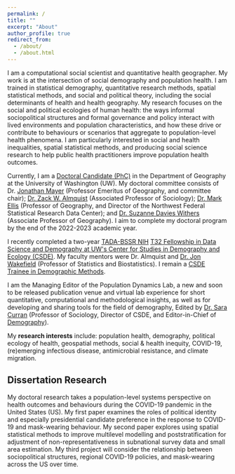 ```yaml
---
permalink: /
title: ""
excerpt: "About"
author_profile: true
redirect_from: 
  - /about/
  - /about.html
---
```


I am a computational social scientist and quantitative health geographer. My work is at the intersection of social demography and population health. I am trained in statistical demography, quantitative research methods, spatial statistical methods, and social and political theory, including the social determinants of health and health geography. My research focuses on the social and political ecologies of human health: the ways informal sociopolitical structures and formal governance and policy interact with lived environments and population characteristics, and how these drive or contribute to behaviours or scenarios that aggregate to population-level health phenomena. I am particularly interested in social and health inequalities, spatial statistical methods, and producing social science research to help public health practitioners improve population health outcomes.


Currently, I am a [Doctoral Candidate (PhC)](https://geography.washington.edu/people/aja-sutton) in the Department of Geography at the University of Washington (UW). My doctoral committee consists of Dr. [Jonathan Mayer](https://geography.washington.edu/people/jonathan-mayer) (Professor Emeritus of Geography, and committee chair); [Dr. Zack W. Almquist](http://depts.washington.edu/zalmquist/) (Associated Professor of Sociology); [Dr. Mark Ellis](http://faculty.washington.edu/ellism/) (Professor of Geography, and Director of the Northwest Federal Statistical Research Data Center); and [Dr. Suzanne Davies Withers](https://sites.uw.edu/swithers/) (Associate Professor of Geography). I aim to complete my doctoral program by the end of the 2022-2023 academic year.


I recently completed a two-year [TADA-BSSR NIH](https://obssr.od.nih.gov/news-and-events/news/director-voice/obssr-launches-training-advanced-data-and-analytics-behavioral) [T32 Fellowship in Data Science and Demography at UW's Center for Studies in Demography and Ecology (CSDE)](https://csde.washington.edu/training/fellowship-funding/data-science-demography-population-health-training/). My faculty mentors were Dr. Almquist and [Dr. Jon Wakefield](http://faculty.washington.edu/jonno/) (Professor of Statistics and Biostatistics). I remain a [CSDE Trainee in Demographic Methods](https://csde.washington.edu/training/demographic-certificate/).


I am the Managing Editor of the Population Dynamics Lab, a new and soon to be released publication venue and virtual lab experience for short quantitative, computational and methodological insights, as well as for developing and sharing tools for the field of demography, Edited by [Dr. Sara Curran](https://sites.uw.edu/scurran/) (Professor of Sociology, Director of CSDE, and Editor-in-Chief of [Demography](https://read.dukeupress.edu/demography)).



My **research interests** include: population health, demography, political ecology of health, geospatial methods, social & health inequity, COVID-19, (re)emerging infectious disease, antimicrobial resistance, and climate migration.


## Dissertation Research

 My doctoral research takes a population-level systems perspective on health outcomes and behaviours during the COVID-19 pandemic in the United States (US). My first paper examines the roles of political identity and especially presidential candidate preference in the response to COVID-19 and mask-wearing behaviour. My second paper explores using spatial statistical methods to improve multilevel modelling and poststratification for adjustment of non-representativeness in subnational survey data and small area estimation. My third project will consider the relationship between sociopolitical structures, regional COVID-19 policies, and mask-wearing across the US over time.




